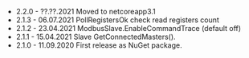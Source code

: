 
* 2.2.0	- ??.??.2021 Moved to netcoreapp3.1
* 2.1.3	- 06.07.2021 PollRegistersOk check read registers count
* 2.1.2	- 23.04.2021 ModbusSlave.EnableCommandTrace (default off)
* 2.1.1	- 15.04.2021 Slave GetConnectedMasters().
* 2.1.0	- 11.09.2020 First release as NuGet package.
